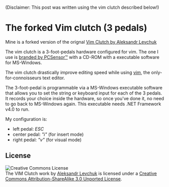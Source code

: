 (Disclaimer: This post was written using the vim clutch described below!)

The forked Vim clutch (3 pedals)
================================

Mine is a forked version of the orignal [Vim Clutch by Aleksandr Levchuk](https://github.com/alevchuk/vim-clutch/blob/master/README.md) 

The vim clutch is a 3-foot-pedals hardware configured for vim. The one I use is [branded by PCSensor™](http://www.pcsensor.com/index.php?_a=viewProd&productId=55) with a CD-ROM with a executable software for MS-Windows.

The vim clutch drastically improve editing speed while using [vim](http://www.vim.org/about.php), the only-for-connoisseurs text editor.

The 3-foot-pedal is programmable via a MS-Windows executable software that allows you to set the string or keyboard input for each of the 3 pedals. It records your choice inside the hardware, so once you've done it, no need to go back to MS-Windows again. This executable needs .NET Framework v4.0 to run.

My configuration is:

* left pedal: *ESC*
* center pedal: *"i"* (for insert mode)
* right pedal: *"v"* (for visual mode)

## License ##

<img alt="Creative Commons License"
style="border-width:0" src="http://i.creativecommons.org/l/by-sa/3.0/88x31.png"
 />
 <br /><span xmlns:dct="http://purl.org/dc/terms/" 
 href="http://purl.org/dc/dcmitype/Text" property="dct:title" 
 rel="dct:type">The VIM Clutch work</span> by <a 
 xmlns:cc="http://creativecommons.org/ns#" 
 href="https://github.com/alevchuk/vim-clutch" property="cc:attributionName" 
 rel="cc:attributionURL">Aleksandr Levchuk</a> is licensed under a <a 
 rel="license" href="http://creativecommons.org/licenses/by-sa/3.0/">Creative 
 Commons Attribution-ShareAlike 3.0 Unported License</a>.
